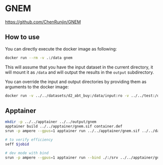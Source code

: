 # GNEM

https://github.com/ChenRunjin/GNEM

## How to use

You can directly execute the docker image as following:

```bash
docker run --rm -v .:/data gnem
```

This will assume that you have the input dataset in the current directory,
it will mount it as `/data` and will output the results in the `output` subdirectory.

You can override the input and output directories by providing them as arguments to the docker image:

```bash
docker run -v ../../datasets/d2_abt_buy:/data/input:ro -v ../../test:/data/output gnem /data/input /data/output
```

## Apptainer

```bash
mkdir -p ../../apptainer ../../output/gnem
apptainer build ../../apptainer/gnem.sif container.def
srun -p ampere --gpus=1 apptainer run ../../apptainer/gnem.sif ../../datasets/d2_abt_buy/ ../../output/gnem/

# to verify efficiency
seff $jobid

# dev mode with bind
srun -p ampere --gpus=1 apptainer run --bind ./:/srv ../../apptainer/gnem.sif ../../datasets/d2_abt_buy/ ../../output/gnem/
```
